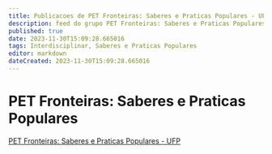 ```yaml
---
title: Publicacoes de PET Fronteiras: Saberes e Praticas Populares - UFP 
description: feed do grupo PET Fronteiras: Saberes e Praticas Populares - UFP
published: true
date: 2023-11-30T15:09:28.665016
tags: Interdisciplinar, Saberes e Praticas Populares
editor: markdown
dateCreated: 2023-11-30T15:09:28.665016
---
```


# PET Fronteiras: Saberes e Praticas Populares
[PET Fronteiras: Saberes e Praticas Populares - UFP](/grupo/192PETFronteirasSaberesePraticasPopularesUFP.md)